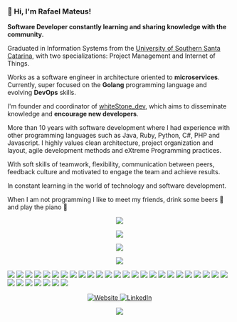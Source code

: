 ### 👋 Hi, I'm Rafael Mateus!

**Software Developer constantly learning and sharing knowledge with the community.**

Graduated in Information Systems from the [University of Southern Santa Catarina](https://www.unisul.br), with two specializations: Project Management and Internet of Things.

Works as a software engineer in architecture oriented to **microservices**. Currently, super focused on the **Golang** programming language and evolving **DevOps** skills.

I'm founder and coordinator of [whiteStone_dev](https://whitestonedev.com.br/), which aims to disseminate knowledge and **encourage new developers**.

More than 10 years with software development where I had experience with other programming languages such as Java, Ruby, Python, C#, PHP and Javascript. I highly values clean architecture, project organization and layout, agile development methods and eXtreme Programming practices.

With soft skills of teamwork, flexibility, communication between peers, feedback culture and motivated to engage the team and achieve results.

In constant learning in the world of technology and software development.

When I am not programming I like to meet my friends, drink some beers :beers: and play the piano :musical_keyboard:

<p align="center">
  <img src="https://github-profile-summary-cards.vercel.app/api/cards/profile-details?username=rafaelbmateus"/>
</p>

<p align="center">
  <img src="https://github.com/rafaelbmateus/rafaelbmateus/blob/output/github-contribution-grid-snake.svg"/>
</p>

<p align="center">
  <img src="https://github-profile-trophy.vercel.app/?username=rafaelbmateus"/>
</p>

<p align="center">
  <a href="https://xkcd.com/">
    <img src="https://imgs.xkcd.com/comics/chemicals.png"/>
  </a>
</p>

![](https://img.shields.io/badge/Linux-FCC624?style=for-the-badge&logo=linux&logoColor=black)
![](https://img.shields.io/badge/Alpine-0D597F?style=for-the-badge&logo=alpinelinux&logoColor=black)
![](https://img.shields.io/badge/Terraform-623CE4?style=for-the-badge&logo=terraform&logoColor=white)
![](https://img.shields.io/badge/Ansible-EE0000?style=for-the-badge&logo=ansible&logoColor=white)
![](https://img.shields.io/badge/Vault-000000?style=for-the-badge&logo=vault&logoColor=white)
![](https://img.shields.io/badge/Docker-2496ED?style=for-the-badge&logo=docker&logoColor=white)
![](https://img.shields.io/badge/K8s-326CE5?style=for-the-badge&logo=kubernetes&logoColor=white)
![](https://img.shields.io/badge/Amazon_AWS-232F3E?style=for-the-badge&logo=amazon-aws&logoColor=white)
![](https://img.shields.io/badge/GCP-4285F4?style=for-the-badge&logo=google&logoColor=white)
![](https://img.shields.io/badge/Digital_Ocean-0080FF?style=for-the-badge&logo=digitalocean&logoColor=white)
![](https://img.shields.io/badge/Heroku-430098?style=for-the-badge&logo=heroku&logoColor=white)
![](https://img.shields.io/badge/Backstage-1DB954?style=for-the-badge&logo=spotify&logoColor=white)
![](https://img.shields.io/badge/Kibana-005571?style=for-the-badge&logo=kibana&logoColor=white)
![](https://img.shields.io/badge/RASPBERRY%20PI-C51A4A.svg?&style=for-the-badge&logo=raspberry%20pi&logoColor=white)
![](https://img.shields.io/badge/Git-F05032?style=for-the-badge&logo=git&logoColor=white)
![](https://img.shields.io/badge/GitHub-181717?style=for-the-badge&logo=github&logoColor=white)
![](https://img.shields.io/badge/Gitlab-FC6D26?style=for-the-badge&logo=gitlab&logoColor=white)
![](https://img.shields.io/badge/Postgres-4169E1?style=for-the-badge&logo=postgresql&logoColor=white)
![](https://img.shields.io/badge/Go-00ADD8?style=for-the-badge&logo=go&logoColor=white)
![](https://img.shields.io/badge/Python-14354C?style=for-the-badge&logo=python&logoColor=white)
![](https://img.shields.io/badge/Ruby-CC342D?style=for-the-badge&logo=ruby&logoColor=white)
![](https://img.shields.io/badge/Rails-CC0000?style=for-the-badge&logo=rubyonrails&logoColor=white)
![](https://img.shields.io/badge/RuboCop-000000?style=for-the-badge&logo=rubocop&logoColor=white)
![](https://img.shields.io/badge/Datadog-632CA6?style=for-the-badge&logo=datadog&logoColor=white)
![](https://img.shields.io/badge/MQTT-3C5280?style=for-the-badge&logo=eclipsemosquitto&logoColor=white)
![](https://img.shields.io/badge/API%20Gateway-FF4F8B?style=for-the-badge&logo=amazonapigateway&logoColor=white)
![](https://img.shields.io/badge/Apigee-4285F4?style=for-the-badge&logo=google&logoColor=white)
![](https://img.shields.io/badge/Amazon_api_gateway-FF4F8B?style=for-the-badge&logo=amazonapigateway&logoColor=white)
![](https://img.shields.io/badge/Open%20API-6BA539?style=for-the-badge&logo=openapiinitiative&logoColor=white)
![](https://img.shields.io/badge/VS%20Code-147EFB?style=for-the-badge&logo=visualstudiocode&logoColor=white)
![](https://img.shields.io/badge/Android-3DDC84?style=for-the-badge&logo=android&logoColor=white)
![](https://img.shields.io/badge/CS_GO-000000?style=for-the-badge&logo=counterstrike&logoColor=white)

<p align="center">
  <a href="https://rafaelbmateus.com.br">
    <img alt="Website" src="https://img.shields.io/badge/Website-rafaelbmateus.com.br-blue?style=flat-square&logo=google-chrome">
  </a>
  <a href="https://www.linkedin.com/in/rafaelbmateus">
    <img alt="LinkedIn" src="https://img.shields.io/badge/LinkedIn-Rafael%20Mateus-blue?style=flat-square&logo=linkedin">
  </a>
</p>

<p align="center">
  <img src="https://komarev.com/ghpvc/?username=rafaelbmateus&label=Profile%20views&color=0e75b6&style=flat"/>
</p>
